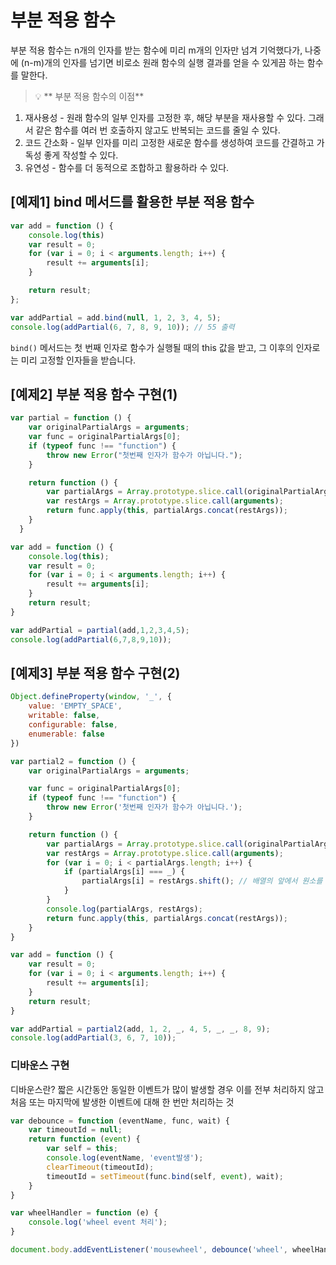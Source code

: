 # 부분 적용 함수
부분 적용 함수는 n개의 인자를 받는 함수에 미리 m개의 인자만 넘겨 기억했다가, 나중에 (n-m)개의 인자를 넘기면 비로소 원래 함수의 실행 결과를 얻을 수 있게끔 하는 함수를 말한다. 
> 💡 ** 부분 적용 함수의 이점**
1. 재사용성 - 원래 함수의 일부 인자를 고정한 후, 해당 부분을 재사용할 수 있다. 그래서 같은 함수를 여러 번 호출하지 않고도 반복되는 코드를 줄일 수 있다.
2. 코드 간소화 - 일부 인자를 미리 고정한 새로운 함수를 생성하여 코드를 간결하고 가독성 좋게 작성할 수 있다.
3. 유연성 - 함수를 더 동적으로 조합하고 활용하라 수 있다.

## [예제1] bind 메서드를 활용한 부분 적용 함수

```js
var add = function () {
    console.log(this)
    var result = 0;
    for (var i = 0; i < arguments.length; i++) {
        result += arguments[i];
    }

    return result;
};

var addPartial = add.bind(null, 1, 2, 3, 4, 5);
console.log(addPartial(6, 7, 8, 9, 10)); // 55 출력
```

```bind()``` 메서드는 첫 번째 인자로 함수가 실행될 때의 this 값을 받고, 그 이후의 인자로는 미리 고정할 인자들을 받습니다.

## [예제2] 부분 적용 함수 구현(1)
```js
var partial = function () {
    var originalPartialArgs = arguments;
    var func = originalPartialArgs[0];
    if (typeof func !== "function") {
        throw new Error("첫번째 인자가 함수가 아닙니다.");
    }

    return function () {
        var partialArgs = Array.prototype.slice.call(originalPartialArgs, 1);
        var restArgs = Array.prototype.slice.call(arguments);
        return func.apply(this, partialArgs.concat(restArgs));
    }
  }

var add = function () {
    console.log(this);
    var result = 0;
    for (var i = 0; i < arguments.length; i++) {
        result += arguments[i];
    }
    return result;
}

var addPartial = partial(add,1,2,3,4,5);
console.log(addPartial(6,7,8,9,10));
```

## [예제3] 부분 적용 함수 구현(2)
```js
Object.defineProperty(window, '_', {
    value: 'EMPTY_SPACE',
    writable: false,
    configurable: false,
    enumerable: false
})

var partial2 = function () {
    var originalPartialArgs = arguments;

    var func = originalPartialArgs[0];
    if (typeof func !== "function") {
        throw new Error('첫번째 인자가 함수가 아닙니다.');
    }

    return function () {
        var partialArgs = Array.prototype.slice.call(originalPartialArgs, 1);
        var restArgs = Array.prototype.slice.call(arguments);
        for (var i = 0; i < partialArgs.length; i++) {
            if (partialArgs[i] === _) {
                partialArgs[i] = restArgs.shift(); // 배열의 앞에서 원소를 빼냄
            }
        }
        console.log(partialArgs, restArgs);
        return func.apply(this, partialArgs.concat(restArgs));
    }
}

var add = function () {
    var result = 0;
    for (var i = 0; i < arguments.length; i++) {
        result += arguments[i];
    }
    return result;
}

var addPartial = partial2(add, 1, 2, _, 4, 5, _, _, 8, 9);
console.log(addPartial(3, 6, 7, 10));
```

### 디바운스 구현
디바운스란? 짧은 시간동안 동일한 이벤트가 많이 발생할 경우 이를 전부 처리하지 않고 처음 또는 마지막에 발생한 이벤트에 대해 한 번만 처리하는 것
```js
var debounce = function (eventName, func, wait) {
    var timeoutId = null;
    return function (event) {
        var self = this;
        console.log(eventName, 'event발생');
        clearTimeout(timeoutId);
        timeoutId = setTimeout(func.bind(self, event), wait);
    }
}

var wheelHandler = function (e) {
    console.log('wheel event 처리');
}

document.body.addEventListener('mousewheel', debounce('wheel', wheelHandler, 700));
```
